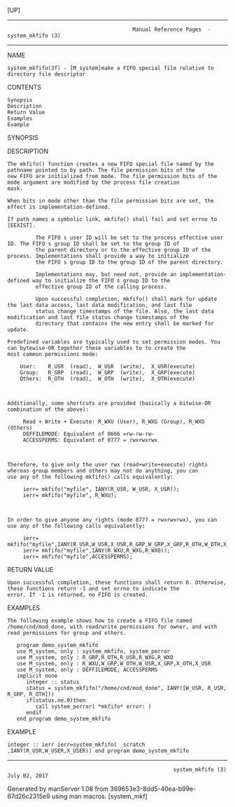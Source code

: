 [UP]

-----------------------------------------------------------------------------------------------------------------------------------
                                            Manual Reference Pages  - system_mkfifo (3)
-----------------------------------------------------------------------------------------------------------------------------------
                                                                 
NAME

    system_mkfifo(3f) - [M_system]make a FIFO special file relative to directory file descriptor

CONTENTS

    Synopsis
    Description
    Return Value
    Examples
    Example

SYNOPSIS

DESCRIPTION

    The mkfifo() function creates a new FIFO special file named by the pathname pointed to by path. The file permission bits of the
    new FIFO are initialized from mode. The file permission bits of the mode argument are modified by the process file creation
    mask.

    When bits in mode other than the file permission bits are set, the effect is implementation-defined.

    If path names a symbolic link, mkfifo() shall fail and set errno to [EEXIST].

             The FIFO s user ID will be set to the process effective user ID. The FIFO s group ID shall be set to the group ID of
             the parent directory or to the effective group ID of the process. Implementations shall provide a way to initialize
             the FIFO s group ID to the group ID of the parent directory.

             Implementations may, but need not, provide an implementation-defined way to initialize the FIFO s group ID to the
             effective group ID of the calling process.

             Upon successful completion, mkfifo() shall mark for update the last data access, last data modification, and last file
             status change timestamps of the file. Also, the last data modification and last file status change timestamps of the
             directory that contains the new entry shall be marked for update.

    Predefined variables are typically used to set permission modes. You can bytewise-OR together these variables to to create the
    most common permissions mode:

        User:    R_USR  (read),  W_USR  (write),  X_USR(execute)
        Group:   R_GRP  (read),  W_GRP  (write),  X_GRP(execute)
        Others:  R_OTH  (read),  W_OTH  (write),  X_OTH(execute)



    Additionally, some shortcuts are provided (basically a bitwise-OR combination of the above):

         Read + Write + Execute: R_WXU (User), R_WXG (Group), R_WXO (Others)
         DEFFILEMODE: Equivalent of 0666 =rw-rw-rw-
         ACCESSPERMS: Equivalent of 0777 = rwxrwxrwx



    Therefore, to give only the user rwx (read+write+execute) rights whereas group members and others may not do anything, you can
    use any of the following mkfifo() calls equivalently:

         ierr= mkfifo("myfile", IANY(R_USR, W_USR, X_USR));
         ierr= mkfifo("myfile", R_WXU);



    In order to give anyone any rights (mode 0777 = rwxrwxrwx), you can use any of the following calls equivalently:

         ierr= mkfifo("myfile",IANY(R_USR,W_USR,X_USR,R_GRP,W_GRP,X_GRP,R_OTH,W_OTH,X_OTH));
         ierr= mkfifo("myfile",IANY(R_WXU,R_WXG,R_WXO));
         ierr= mkfifo("myfile",ACCESSPERMS);

RETURN VALUE

    Upon successful completion, these functions shall return 0. Otherwise, these functions return -1 and set errno to indicate the
    error. If -1 is returned, no FIFO is created.

EXAMPLES

    The following example shows how to create a FIFO file named /home/cnd/mod_done, with read/write permissions for owner, and with
    read permissions for group and others.

       program demo_system_mkfifo
       use M_system, only : system_mkfifo, system_perror
       use M_system, only : R_GRP,R_OTH,R_USR,R_WXG,R_WXO
       use M_system, only : R_WXU,W_GRP,W_OTH,W_USR,X_GRP,X_OTH,X_USR
       use M_system, only : DEFFILEMODE, ACCESSPERMS
       implicit none
          integer :: status
          status = system_mkfifo("/home/cnd/mod_done", IANY([W_USR, R_USR, R_GRP, R_OTH]))
          if(status.ne.0)then
             call system_perror( *mkfifo* error: )
          endif
       end program demo_system_mkfifo



EXAMPLE

    integer :: ierr ierr=system_mkfifo( _scratch ,IANY(R_USR,W_USER,X_USER)) end program demo_system_mkfifo

-----------------------------------------------------------------------------------------------------------------------------------

                                                         system_mkfifo (3)                                            July 02, 2017

Generated by manServer 1.08 from 369653e3-8dd5-40ea-b99e-67d26c2315e9 using man macros.
                                                           [system_mkf]
